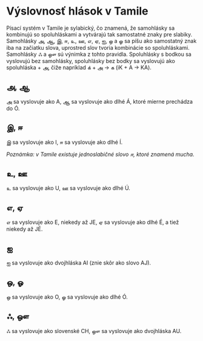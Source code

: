 # Výslovnosť hlások v Tamile

Písací systém v Tamile je sylabický, čo znamená, že samohlásky sa kombinujú so spoluhláskami a vytvárajú tak samostatné znaky pre slabiky. Samohlásky அ, ஆ, இ, ஈ, உ, ஊ, எ, ஏ, ஐ, ஒ a ஓ sa píšu ako samostatný znak iba na začiatku slova, uprostred slov tvoria kombinácie so spoluhláskami. Samohlásky ஃ a ஔ sú výnimka z tohto pravidla. Spoluhlásky s bodkou sa vyslovujú bez samohlásky, spoluhlásky bez bodky sa vyslovujú ako spoluhláska + அ, čiže napríklad க் + அ -> க (iK + A -> KA).


## அ, ஆ

அ sa vyslovuje ako A,
ஆ sa vyslovuje ako dlhé Á, ktoré mierne prechádza do Ó.


## இ, ஈ

இ sa vyslovuje ako I,
ஈ sa vyslovuje ako dlhé Í.

_Poznámka: v Tamile existuje jednoslabičné slovo ஈ, ktoré znamená mucha._


## உ, ஊ

உ sa vyslovuje ako U,
ஊ sa vyslovuje ako dlhé Ú.


## எ, ஏ

எ sa vyslovuje ako E, niekedy až JE,
ஏ sa vyslovuje ako dlhé É, a tiež niekedy až JÉ.


## ஐ

ஐ sa vyslovuje ako dvojhláska AI (znie skôr ako slovo AJ).


## ஒ, ஓ

ஒ sa vyslovuje ako O,
ஓ sa vyslovuje ako dlhé Ó.


## ஃ, ஔ

ஃ sa vyslovuje ako slovenské CH,
ஔ sa vyslovuje ako dvojhláska AU.
